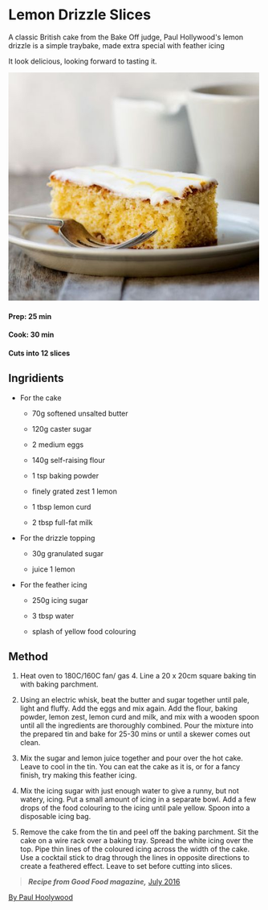 <!-- code here -->

# Lemon Drizzle Slices

A classic British cake from the Bake Off judge, Paul Hollywood's lemon drizzle is a simple traybake, made extra special with feather icing

It look delicious, looking forward to tasting it.

![photo of cake](./cake.jpg)

#### Prep: 25 min
#### Cook: 30 min
#### Cuts into 12 slices

## Ingridients

* For the cake

   * 70g softened unsalted butter

   * 120g caster sugar

   * 2 medium eggs

   * 140g self-raising flour

   * 1 tsp baking powder

   * finely grated zest 1 lemon

   * 1 tbsp lemon curd

   * 2 tbsp full-fat milk

* For the drizzle topping
 
  * 30g granulated sugar

  * juice 1 lemon

* For the feather icing
 
  * 250g icing sugar

  * 3 tbsp water

  * splash of yellow food colouring

## Method

1. Heat oven to 180C/160C fan/ gas 4. Line a 20 x 20cm square baking tin with baking parchment.

2. Using an electric whisk, beat the butter and sugar together until pale, light and fluffy. Add the eggs and mix again. Add the flour, baking powder, lemon zest, lemon curd and milk, and mix with a wooden spoon until all the ingredients are thoroughly combined. Pour the mixture into the prepared tin and bake for 25-30 mins or until a skewer comes out clean.

3. Mix the sugar and lemon juice together and pour over the hot cake. Leave to cool in the tin. You can eat the cake as it is, or for a fancy finish, try making this feather icing.

4. Mix the icing sugar with just enough water to give a runny, but not watery, icing. Put a small amount of icing in a separate bowl. Add a few drops of the food colouring to the icing until pale yellow. Spoon into a disposable icing bag.

5. Remove the cake from the tin and peel off the baking parchment. Sit the cake on a wire rack over a baking tray. Spread the white icing over the top. Pipe thin lines of the coloured icing across the width of the cake. Use a cocktail stick to drag through the lines in opposite directions to create a feathered effect. Leave to set before cutting into slices.

> **_Recipe from Good Food magazine,_** [July 2016](https://www.bbcgoodfood.com/search/recipes/date/1467327600)

[By Paul Hoolywood](https://www.bbcgoodfood.com/chef/paul-hollywood)